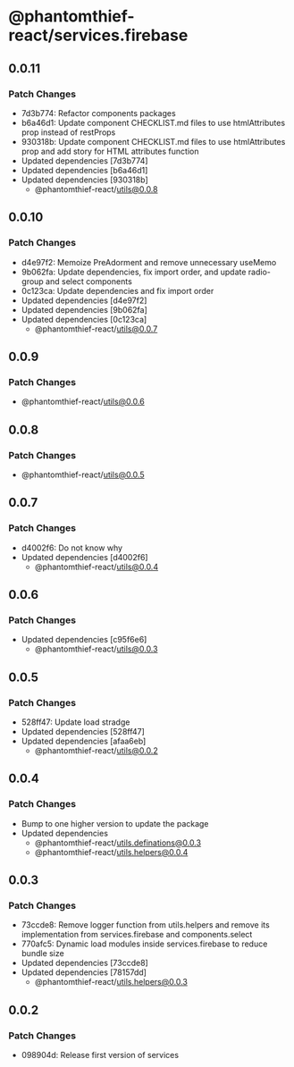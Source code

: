 # @phantomthief-react/services.firebase

## 0.0.11

### Patch Changes

- 7d3b774: Refactor components packages
- b6a46d1: Update component CHECKLIST.md files to use htmlAttributes prop instead of restProps
- 930318b: Update component CHECKLIST.md files to use htmlAttributes prop and add story for HTML attributes function
- Updated dependencies [7d3b774]
- Updated dependencies [b6a46d1]
- Updated dependencies [930318b]
  - @phantomthief-react/utils@0.0.8

## 0.0.10

### Patch Changes

- d4e97f2: Memoize PreAdorment and remove unnecessary useMemo
- 9b062fa: Update dependencies, fix import order, and update radio-group and select components
- 0c123ca: Update dependencies and fix import order
- Updated dependencies [d4e97f2]
- Updated dependencies [9b062fa]
- Updated dependencies [0c123ca]
  - @phantomthief-react/utils@0.0.7

## 0.0.9

### Patch Changes

- @phantomthief-react/utils@0.0.6

## 0.0.8

### Patch Changes

- @phantomthief-react/utils@0.0.5

## 0.0.7

### Patch Changes

- d4002f6: Do not know why
- Updated dependencies [d4002f6]
  - @phantomthief-react/utils@0.0.4

## 0.0.6

### Patch Changes

- Updated dependencies [c95f6e6]
  - @phantomthief-react/utils@0.0.3

## 0.0.5

### Patch Changes

- 528ff47: Update load stradge
- Updated dependencies [528ff47]
- Updated dependencies [afaa6eb]
  - @phantomthief-react/utils@0.0.2

## 0.0.4

### Patch Changes

- Bump to one higher version to update the package
- Updated dependencies
  - @phantomthief-react/utils.definations@0.0.3
  - @phantomthief-react/utils.helpers@0.0.4

## 0.0.3

### Patch Changes

- 73ccde8: Remove logger function from utils.helpers and remove its implementation from services.firebase and components.select
- 770afc5: Dynamic load modules inside services.firebase to reduce bundle size
- Updated dependencies [73ccde8]
- Updated dependencies [78157dd]
  - @phantomthief-react/utils.helpers@0.0.3

## 0.0.2

### Patch Changes

- 098904d: Release first version of services
